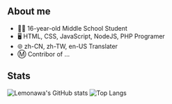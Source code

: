 ## About me
* 👨‍🎓 16-year-old Middle School Student
* 🖥️ HTML, CSS, JavaScript, NodeJS, PHP Programer
* 🌐 zh-CN, zh-TW, en-US Translater
* Ⓜ️ Contribor of ...
## Stats
![Lemonawa's GitHub stats](https://github-readme-stats.vercel.app/api?username=LukasHe0908&show_icons=true&include_all_commits=true)
![Top Langs](https://github-readme-stats.vercel.app/api/top-langs/?username=LukasHe0908)
